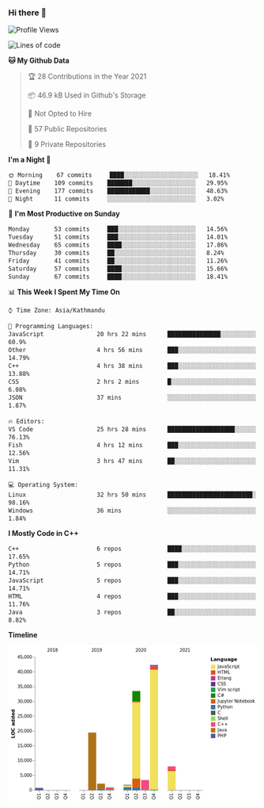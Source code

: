 ### Hi there 👋


<!--START_SECTION:waka-->
![Profile Views](http://img.shields.io/badge/Profile%20Views-39-blue)

![Lines of code](https://img.shields.io/badge/From%20Hello%20World%20I%27ve%20Written-112923%20lines%20of%20code-blue)

**🐱 My Github Data** 

> 🏆 28 Contributions in the Year 2021
 > 
> 📦 46.9 kB Used in Github's Storage 
 > 
> 🚫 Not Opted to Hire
 > 
> 📜 57 Public Repositories 
 > 
> 🔑 9 Private Repositories  
 > 
**I'm a Night 🦉** 

```text
🌞 Morning    67 commits     ████░░░░░░░░░░░░░░░░░░░░░   18.41% 
🌆 Daytime    109 commits    ███████░░░░░░░░░░░░░░░░░░   29.95% 
🌃 Evening    177 commits    ████████████░░░░░░░░░░░░░   48.63% 
🌙 Night      11 commits     ░░░░░░░░░░░░░░░░░░░░░░░░░   3.02%

```
📅 **I'm Most Productive on Sunday** 

```text
Monday       53 commits     ███░░░░░░░░░░░░░░░░░░░░░░   14.56% 
Tuesday      51 commits     ███░░░░░░░░░░░░░░░░░░░░░░   14.01% 
Wednesday    65 commits     ████░░░░░░░░░░░░░░░░░░░░░   17.86% 
Thursday     30 commits     ██░░░░░░░░░░░░░░░░░░░░░░░   8.24% 
Friday       41 commits     ██░░░░░░░░░░░░░░░░░░░░░░░   11.26% 
Saturday     57 commits     ████░░░░░░░░░░░░░░░░░░░░░   15.66% 
Sunday       67 commits     ████░░░░░░░░░░░░░░░░░░░░░   18.41%

```


📊 **This Week I Spent My Time On** 

```text
⌚︎ Time Zone: Asia/Kathmandu

💬 Programming Languages: 
JavaScript               20 hrs 22 mins      ███████████████░░░░░░░░░░   60.9% 
Other                    4 hrs 56 mins       ███░░░░░░░░░░░░░░░░░░░░░░   14.79% 
C++                      4 hrs 38 mins       ███░░░░░░░░░░░░░░░░░░░░░░   13.88% 
CSS                      2 hrs 2 mins        █░░░░░░░░░░░░░░░░░░░░░░░░   6.08% 
JSON                     37 mins             ░░░░░░░░░░░░░░░░░░░░░░░░░   1.87%

🔥 Editors: 
VS Code                  25 hrs 28 mins      ███████████████████░░░░░░   76.13% 
Fish                     4 hrs 12 mins       ███░░░░░░░░░░░░░░░░░░░░░░   12.56% 
Vim                      3 hrs 47 mins       ██░░░░░░░░░░░░░░░░░░░░░░░   11.31%

💻 Operating System: 
Linux                    32 hrs 50 mins      ████████████████████████░   98.16% 
Windows                  36 mins             ░░░░░░░░░░░░░░░░░░░░░░░░░   1.84%

```

**I Mostly Code in C++** 

```text
C++                      6 repos             ████░░░░░░░░░░░░░░░░░░░░░   17.65% 
Python                   5 repos             ███░░░░░░░░░░░░░░░░░░░░░░   14.71% 
JavaScript               5 repos             ███░░░░░░░░░░░░░░░░░░░░░░   14.71% 
HTML                     4 repos             ███░░░░░░░░░░░░░░░░░░░░░░   11.76% 
Java                     3 repos             ██░░░░░░░░░░░░░░░░░░░░░░░   8.82%

```


**Timeline**

![Chart not found](https://raw.githubusercontent.com/voidash/voidash/main/charts/bar_graph.png) 


<!--END_SECTION:waka-->


<!--
**voidash/voidash** is a ✨ _special_ ✨ repository because its `README.md` (this file) appears on your GitHub profile.

Here are some ideas to get you started:

- 🔭 I’m currently working on ...
- 🌱 I’m currently learning ...
- 👯 I’m looking to collaborate on ...
- 🤔 I’m looking for help with ...
- 💬 Ask me about ...
- 📫 How to reach me: ...
- 😄 Pronouns: ...
- ⚡ Fun fact: ...
-->
